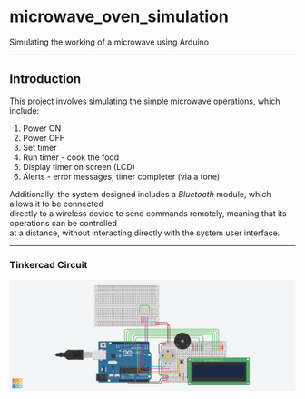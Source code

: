 # microwave_oven_simulation
Simulating the working of a microwave using Arduino

---
## Introduction
This project involves simulating the simple microwave operations, which include:
1. Power ON
2. Power OFF
3. Set timer
4. Run timer - cook the food
5. Display timer on screen (LCD)
6. Alerts - error messages, timer completer (via a tone)

Additionally, the system designed includes a *Bluetooth* module, which allows it to be connected <br>
directly to a wireless device to send commands remotely, meaning that its operations can be controlled <br>
at a distance, without interacting directly with the system user interface.

---

### Tinkercad Circuit
![Microwave Model](smart_microwave_model.png)
